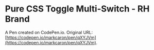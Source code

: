 # Pure CSS Toggle Multi-Switch - RH Brand

A Pen created on CodePen.io. Original URL: [https://codepen.io/markcaron/pen/qXYJVm](https://codepen.io/markcaron/pen/qXYJVm).

